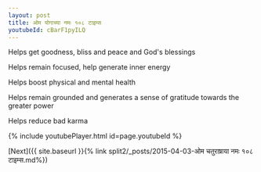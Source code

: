 ```yaml
---
layout: post
title: ओम योगाच्या नमः १०८ टाइम्स
youtubeId: cBarF1pyILQ
---
```

 
 
Helps get goodness, bliss and peace and God's blessings
 
Helps remain focused, help generate inner energy 
 
Helps boost physical and mental health 
 
Helps remain grounded and generates a sense of gratitude towards the greater power 
 
Helps reduce bad karma
 
 
 
 


{% include youtubePlayer.html id=page.youtubeId %}
 
[Next]({{ site.baseurl }}{% link  split2/_posts/2015-04-03-ओम चतुराष्राया नमः १०८ टाइम्स.md%})
 
